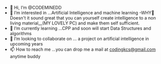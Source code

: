 - 👋 Hi, I’m @CODEMINEDD
- 👀 I’m interested in ...Artificial Intelligence and machine learning
-WHY👀 Doesn't it sound great that you can yourself create intelligence to a non living material__(MY LOVELY PC) and make them self sufficient.
- 🌱 I’m currently learning ...CPP and soon will start Data Structures and algorithms
- 💞️ I’m looking to collaborate on ... a project on artificial intelligence in upcoming years
- 📫 How to reach me ...you can drop me a mail at codingkcs@gmail.com anytime buddy

<!---
CODEMINEDD/CODEMINEDD is a ✨ special ✨ repository because its `README.md` (this file) appears on your GitHub profile.
You can click the Preview link to take a look at your changes.
--->
